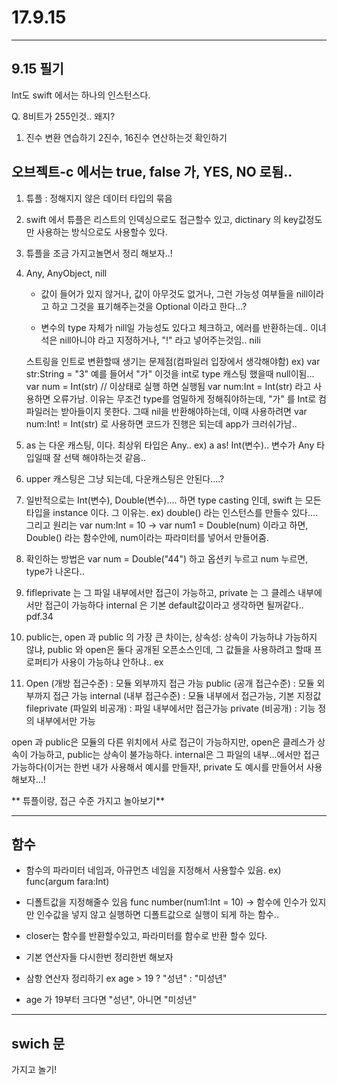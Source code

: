 # 17.9.15

---

## 9.15 필기

Int도 swift 에서는 하나의 인스턴스다.

Q. 8비트가 255인것.. 왜지?

1. 진수 변환 연습하기 2진수, 16진수 연산하는것 확인하기 


## 오브젝트-c 에서는 true, false 가, YES, NO 로됨..

1. 튜플 : 정해지지 않은 데이터 타입의 묶음 
2. swift 에서 튜플은 리스트의 인덱싱으로도 접근할수 있고, dictinary 의 key값정도 만 사용하는 방식으로도 사용할수 있다.

3. 튜플을 조금 가지고놀면서 정리 해보자..!



4. Any, AnyObject, nill 

    -  값이 들어가 있지 않거나, 값이 아무것도 없거나, 그런 가능성 여부들을 nill이라고 하고 그것을 표기해주는것을 Optional 이라고 한다...?

    - 변수의 type 자체가 nill일 가능성도 있다고 체크하고, 에러를 반환하는데.. 이녀석은 nill아니야 라고 지정하거나, "!" 라고 넣어주는것임.. nili

    스트링을 인트로 변환할때 생기는 문제점(컴파일러 입장에서 생각해야함) 
    ex) var str:String = "3"    예를 들어서 "가" 이것을 int로 type 캐스팅 했을때 null이됨...
        var num = Int(str) // 이상태로 실행 하면 실행됨
        var num:Int = Int(str) 라고 사용하면 오류가남. 이유는 무조건 type를 엄밀하게 정해줘야하는데, "가" 를 Int로 컴파일러는 받아들이지 못한다. 그때 nil을 반환해야하는데, 이때 사용하려면 var num:Int! = Int(str) 로 사용하면 코드가 진행은 되는데 app가 크러쉬가남.. 
        
        
5. as 는 다운 캐스팅, 이다. 최상위 타입은 Any..  ex) a as! Int(변수).. 변수가 Any 타입일때 잘 선택 해야하는것 같음..

6. upper 캐스팅은 그냥 되는데, 다운캐스팅은 안된다....? 

7. 일반적으로는 Int(변수), Double(변수).... 하면 type casting 인데, swift 는 모든 타입을 instance 이다. 그 이유는. ex) double() 라는 인스턴스를 만들수 있다.... 그리고 원리는 var num:Int = 10 -> var num1 = Double(num) 이라고 하면, Double() 라는 함수안에, num이라는 파라미터를 넣어서 만들어줌.

8. 확인하는 방법은 var num = Double("44") 하고 옵션키 누르고 num 누르면, type가 나온다..



9. fifleprivate 는 그 파일 내부에서만 접근이 가능하고, private 는 그 클레스 내부에서만 접근이 가능하다 internal 은 기본 default값이라고 생각하면 될꺼같다.. pdf.34 


10. public는, open 과 public 의 가장 큰 차이는, 상속성: 상속이 가능하냐 가능하지 않냐, public 와 open은 둘다 공개된 오픈소스인데, 그 값들을 사용하려고 할때 프로퍼티가 사용이 가능하냐 안하냐.. ex


11. Open (개방 접근수준) : 모듈 외부까지 접근 가능public (공개 접근수준) : 모듈 외부까지 접근 가능internal (내부 접근수준) : 모듈 내부에서 접근가능, 기본 지정값 fileprivate (파일외 비공개) : 파일 내부에서만 접근가능private (비공개) : 기능 정의 내부에서만 가능


open 과 public은 모듈의 다른 위치에서 사로 접근이 가능하지만, open은 클레스가 상속이 가능하고, public는 상속이 불가능하다. internal은 그 파일의 내부...에서만 접근 가능하다(이거는 한번 내가 사용해서 예시를 만들자!, private 도 예시를 만들어서 사용해보자...! 
        
** 튜플이랑, 접근 수준 가지고 놀아보기**
        
        
        
---
## 함수

- 함수의 파라미터 네임과, 아규먼츠 네임을 지정해서 사용할수 있음.  ex) func(argum fara:Int) 

- 디폴트값을 지정해줄수 있음 func number(num1:Int = 10) -> 함수에 인수가 있지만 인수값을 넣지 않고 실행하면 디폴트값으로 실행이 되게 하는 함수..


- closer는 함수를 반환할수있고, 파라미터를 함수로 반환 할수 있다. 

- 기본 연산자들 다시한번 정리한번 해보자 
- 삼항 연산자 정리하기 ex age > 19 ? "성년" : "미성년"
- age 가 19부터 크다면 "성년", 아니면 "미성년"


---

## swich 문
가지고 놀기! 



